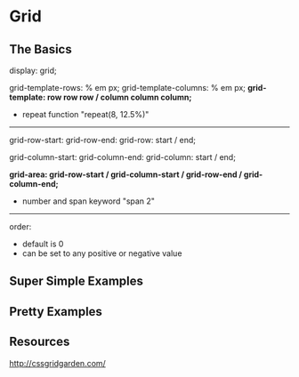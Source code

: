 # Grid

## The Basics

display: grid;

grid-template-rows: % em px;
grid-template-columns: % em px;
**grid-template: row row row / column column column;**
- repeat function "repeat(8, 12.5%)"

------------

grid-row-start:
grid-row-end:
grid-row: start / end;

grid-column-start:
grid-column-end:
grid-column: start / end;

**grid-area: grid-row-start / grid-column-start / grid-row-end / grid-column-end;**
- number and span  keyword "span 2"

------------

order: 
- default is 0
- can be set to any positive or negative value


## Super Simple Examples

## Pretty Examples

## Resources

http://cssgridgarden.com/

